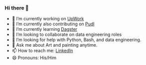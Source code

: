 ### Hi there 👋
- 🔭 I’m currently working on [UpWork](https://www.upwork.com/freelancers/~016349b682f1e2653e?viewMode=1)
- 🔭 I’m currently also contributing on [Pudl](https://catalystcoop-pudl.readthedocs.io/en/latest/intro.html)
- 🌱 I’m currently learning [Dagster](https://dagster.io/)
- 👯 I’m looking to collaborate on data engineering roles
- 🤔 I’m looking for help with Python, Bash, and data engineering.
- 💬 Ask me about Art and painting anytime.
- 📫 How to reach me: [LinkedIn](https://www.linkedin.com/in/ggurjarsocl/)
- 😄 Pronouns: His/Him

<!--
**ggurjar333/ggurjar333** is a ✨ _special_ ✨ repository because its `README.md` (this file) appears on your GitHub profile.

Here are some ideas to get you started:

-->
